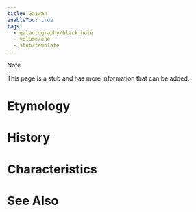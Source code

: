 ```yaml
---
title: Gaiwan
enableToc: true
tags:
  - galactography/black_hole
  - volume/one
  - stub/template
---
```


> [!note]
> This page is a stub and has more information that can be added.

# Etymology

# History

# Characteristics

# See Also
